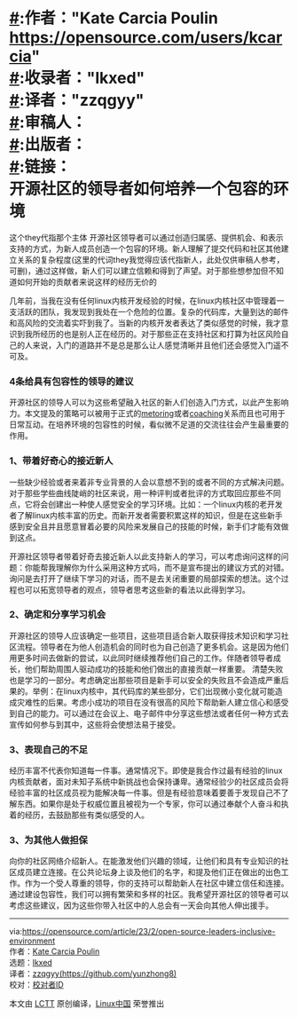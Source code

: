 [#]:主题:"开源社区的领导者如何培养一个包容的环境使人感觉
[#]:路径："https://opensource.com/article/23/2/open-source-leaders-inclusive-environment"  
[#]:作者："Kate Carcia Poulin https://opensource.com/users/kcarcia"  
[#]:收录者："lkxed"  
[#]:译者："zzqgyy"  
[#]:审稿人：  
[#]:出版者：  
[#]:链接：  
开源社区的领导者如何培养一个包容的环境
======
这个they代指那个主体
开源社区领导者可以通过创造归属感、提供机会、和表示支持的方式，为新人成员创造一个包容的环境。新人理解了提交代码和社区其他建立关系的复杂程度(这里的代词they我觉得应该代指新人，此处仅供审稿人参考，可删)，通过这样做，新人们可以建立信赖和得到了声望。对于那些想参加但不知道如何开始的贡献者来说这样的经历无价的

几年前，当我在没有任何linux内核开发经验的时候，在linux内核社区中管理着一支活跃的团队，我发现到我处在一个危险的位置。复杂的代码库，大量到达的邮件和高风险的交流着实吓到我了。当新的内核开发者表达了类似感觉的时候，我才意识到我所经历的也是别人正在经历的。对于那些正在支持社区和打算为社区风险自己的人来说，入门的道路并不是总是那么让人感觉清晰并且他们还会感觉入门遥不可及。

### 4条给具有包容性的领导的建议
开源社区的领导人可以为这些希望融入社区的新人们创造入门方式，以此产生影响力。本文提及的策略可以被用于正式的[metoring][1]或者[coaching][2]关系而且也可用于日常互动。在培养环境的包容性的时候，看似微不足道的交流往往会产生最重要的作用。

### 1、带着好奇心的接近新人
一些缺少经验或者来着非专业背景的人会以意想不到的或者不同的方式解决问题。对于那些学些曲线陡峭的社区来说，用一种评判或者批评的方式取回应那些不同点，它将会创建出一种使人感觉安全的学习环境。比如：一个linux内核的老开发者了解linux内核丰富的历史。而新开发者需要积累这样的知识，但是在这些新手感到安全且并且愿意冒着必要的风险来发展自己的技能的时候，新手们才能有效做到这点。

开源社区领导者带着好奇去接近新人以此支持新人的学习，可以考虑询问这样的问题：你能帮我理解你为什么采用这种方式吗，而不是宣布提出的建议方式的对错。询问是去打开了继续下学习的对话，而不是去关闭重要的局部探索的想法。这个过程也可以拓宽领导者的观点，领导者思考这些新的看法以此得到学习。
### 2、确定和分享学习机会
开源社区的领导人应该确定一些项目，这些项目适合新人取获得技术知识和学习社区流程。领导者在为他人创造机会的同时也为自己创造了更多机会。这是因为他们用更多时间去做新的尝试，以此同时继续推荐他们自己的工作。伴随者领导者成长，他们帮助周围人驱动成功的技能和他们做出的直接贡献一样重要。
清楚失败也是学习的一部分。考虑确定出那些项目是新手可以安全的失败且不会造成严重后果的。举例：在linux内核中，其代码库的某些部分，它们出现微小变化就可能造成灾难性的后果。考虑小成功的项目在没有很高的风险下帮助新人建立信心和感受到自己的能力。可以通过在会议上、电子邮件中分享这些想法或者任何一种方式去宣传如何参与到其中，这些将会使想法易于接受。
### 3、表现自己的不足
经历丰富不代表你知道每一件事。通常情况下。即使是我合作过最有经验的linux内核贡献者，面对未知子系统中新挑战也会保持谦卑。通常经验少的社区成员会将经验丰富的社区成员视为能解决每一件事。但是有经验意味着要善于发现自己不了解东西。如果你是处于权威位置且被视为一个专家，你可以通过奉献个人奋斗和执着的经历，去鼓励那些有类似感受的人。
### 3、为其他人做担保
向你的社区网络介绍新人。在能激发他们兴趣的领域，让他们和具有专业知识的社区成员建立连接。在公共论坛身上谈及他们的名字，和提及他们正在做出的出色工作。作为一个受人尊重的领导，你的支持可以帮助新人在社区中建立信任和连接。
通过建设包容性，我们可以拥有繁荣和多样的社区。我希望开源社区的领导者可以考虑这些建议，因为这些你带入社区中的人总会有一天会向其他人伸出援手。

-------------------------------------------------------------------------------------------------------
via:https://opensource.com/article/23/2/open-source-leaders-inclusive-environment  
作者：[Kate Carcia Poulin][a]  
选题：[lkxed][b]   
译者：[zzqgyy(https://github.com/yunzhong8)](https://github.com/译者ID)   
校对：[校对者ID](https://github.com/校对者ID)

本文由 [LCTT](https://github.com/LCTT/TranslateProject) 原创编译，[Linux中国](https://linux.cn/) 荣誉推出

[a]: https://opensource.com/users/kcarcia
[b]: https://github.com/lkxed
[1]: https://opensource.com/article/22/8/mentoring-power-multiplier
[2]: https://enterprisersproject.com/article/2021/4/it-leadership-how-to-coach?intcmp=7013a000002qLH8AAM
[3]: https://opensource.com/article/20/11/normalize-failure
